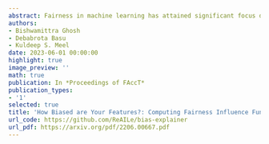 ```yaml
---
abstract: Fairness in machine learning has attained significant focus due to the widespread application in high-stake decision-making tasks. Unregulated machine learning classifiers can exhibit bias towards certain demographic groups in data, thus the quantification and mitigation of classifier bias is a central concern in fairness in machine learning. In this paper, we aim to quantify the influence of different features in a dataset on the bias of a classifier. To do this, we introduce the Fairness Influence Function (FIF). This function breaks down bias into its components among individual features and the intersection of multiple features. The key idea is to represent existing group fairness metrics as the difference of the scaled conditional variances in the classifier’s prediction and apply a decomposition of variance according to global sensitivity analysis. To estimate FIFs, we instantiate an algorithm FairXplainer that applies variance decomposition of classifier’s prediction following local regression. Experiments demonstrate that FairXplainer captures FIFs of individual feature and intersectional features, provides a better approximation of bias based on FIFs, demonstrates higher correlation of FIFs with fairness interventions, and detects changes in bias due to fairness affirmative/punitive actions in the classifier.
authors:
- Bishwamittra Ghosh
- Debabrota Basu
- Kuldeep S. Meel
date: 2023-06-01 00:00:00
highlight: true
image_preview: ''
math: true
publication: In *Proceedings of FAccT*
publication_types:
- '1'
selected: true
title: 'How Biased are Your Features?: Computing Fairness Influence Functions with Global Sensitivity Analysis'
url_code: https://github.com/ReAILe/bias-explainer
url_pdf: https://arxiv.org/pdf/2206.00667.pdf
---
```


